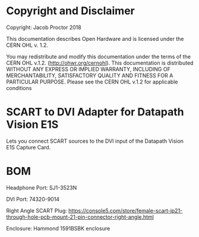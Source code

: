 # Copyright and Disclaimer
Copyright: Jacob Proctor 2018

This documentation describes Open Hardware and is licensed under the
CERN OHL v. 1.2.

You may redistribute and modify this documentation under the terms of the
CERN OHL v.1.2. (http://ohwr.org/cernohl). This documentation is distributed
WITHOUT ANY EXPRESS OR IMPLIED WARRANTY, INCLUDING OF
MERCHANTABILITY, SATISFACTORY QUALITY AND FITNESS FOR A
PARTICULAR PURPOSE. Please see the CERN OHL v.1.2 for applicable
conditions

# SCART to DVI Adapter for Datapath Vision E1S
Lets you connect SCART sources to the DVI input of the Datapath Vision E1S Capture Card.

# BOM
Headphone Port: SJ1-3523N

DVI Port: 74320-9014

Right Angle SCART Plug: https://console5.com/store/female-scart-jp21-through-hole-pcb-mount-21-pin-connector-right-angle.html

Enclosure: Hammond 1591BSBK enclosure